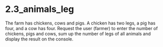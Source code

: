 # 2.3_animals_leg
 The farm has chickens, cows and pigs. A chicken has two legs, a pig has four, and a cow has four. Request the user (farmer) to enter the number of chickens, pigs and cows, sum up the number of legs of all animals and display the result on the console.
